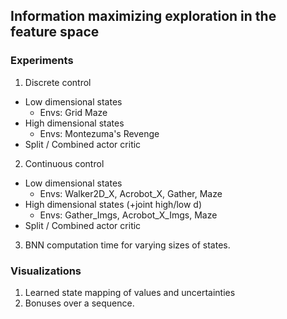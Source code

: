 ## Information maximizing exploration in the feature space



### Experiments

1. Discrete control
  * Low dimensional states
    * Envs: Grid Maze
  * High dimensional states
    * Envs: Montezuma's Revenge
  * Split / Combined actor critic

2. Continuous control
  * Low dimensional states
    * Envs: Walker2D_X, Acrobot_X, Gather, Maze
  * High dimensional states (+joint high/low d)
    * Envs: Gather_Imgs, Acrobot_X_Imgs, Maze
  * Split / Combined actor critic

3. BNN computation time for varying sizes of states.

### Visualizations

1. Learned state mapping of values and uncertainties
2. Bonuses over a sequence.

